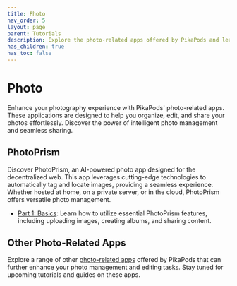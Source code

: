 ```yaml
---
title: Photo
nav_order: 5
layout: page
parent: Tutorials
description: Explore the photo-related apps offered by PikaPods and learn how to effectively use them for various tasks.
has_children: true
has_toc: false
---
```


# Photo

Enhance your photography experience with PikaPods' photo-related apps. These applications are designed to help you organize, edit, and share your photos effortlessly. Discover the power of intelligent photo management and seamless sharing.

## PhotoPrism

Discover PhotoPrism, an AI-powered photo app designed for the decentralized web. This app leverages cutting-edge technologies to automatically tag and locate images, providing a seamless experience. Whether hosted at home, on a private server, or in the cloud, PhotoPrism offers versatile photo management.

- [Part 1: Basics](photoprism-1-basics): Learn how to utilize essential PhotoPrism features, including uploading images, creating albums, and sharing content.

## Other Photo-Related Apps

Explore a range of other [photo-related apps](https://www.pikapods.com/apps#photo) offered by PikaPods that can further enhance your photo management and editing tasks. Stay tuned for upcoming tutorials and guides on these apps.
